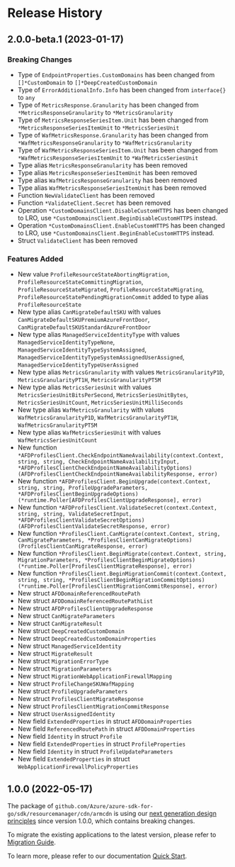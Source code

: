 # Release History

## 2.0.0-beta.1 (2023-01-17)
### Breaking Changes

- Type of `EndpointProperties.CustomDomains` has been changed from `[]*CustomDomain` to `[]*DeepCreatedCustomDomain`
- Type of `ErrorAdditionalInfo.Info` has been changed from `interface{}` to `any`
- Type of `MetricsResponse.Granularity` has been changed from `*MetricsResponseGranularity` to `*MetricsGranularity`
- Type of `MetricsResponseSeriesItem.Unit` has been changed from `*MetricsResponseSeriesItemUnit` to `*MetricsSeriesUnit`
- Type of `WafMetricsResponse.Granularity` has been changed from `*WafMetricsResponseGranularity` to `*WafMetricsGranularity`
- Type of `WafMetricsResponseSeriesItem.Unit` has been changed from `*WafMetricsResponseSeriesItemUnit` to `*WafMetricsSeriesUnit`
- Type alias `MetricsResponseGranularity` has been removed
- Type alias `MetricsResponseSeriesItemUnit` has been removed
- Type alias `WafMetricsResponseGranularity` has been removed
- Type alias `WafMetricsResponseSeriesItemUnit` has been removed
- Function `NewValidateClient` has been removed
- Function `*ValidateClient.Secret` has been removed
- Operation `*CustomDomainsClient.DisableCustomHTTPS` has been changed to LRO, use `*CustomDomainsClient.BeginDisableCustomHTTPS` instead.
- Operation `*CustomDomainsClient.EnableCustomHTTPS` has been changed to LRO, use `*CustomDomainsClient.BeginEnableCustomHTTPS` instead.
- Struct `ValidateClient` has been removed

### Features Added

- New value `ProfileResourceStateAbortingMigration`, `ProfileResourceStateCommittingMigration`, `ProfileResourceStateMigrated`, `ProfileResourceStateMigrating`, `ProfileResourceStatePendingMigrationCommit` added to type alias `ProfileResourceState`
- New type alias `CanMigrateDefaultSKU` with values `CanMigrateDefaultSKUPremiumAzureFrontDoor`, `CanMigrateDefaultSKUStandardAzureFrontDoor`
- New type alias `ManagedServiceIdentityType` with values `ManagedServiceIdentityTypeNone`, `ManagedServiceIdentityTypeSystemAssigned`, `ManagedServiceIdentityTypeSystemAssignedUserAssigned`, `ManagedServiceIdentityTypeUserAssigned`
- New type alias `MetricsGranularity` with values `MetricsGranularityP1D`, `MetricsGranularityPT1H`, `MetricsGranularityPT5M`
- New type alias `MetricsSeriesUnit` with values `MetricsSeriesUnitBitsPerSecond`, `MetricsSeriesUnitBytes`, `MetricsSeriesUnitCount`, `MetricsSeriesUnitMilliSeconds`
- New type alias `WafMetricsGranularity` with values `WafMetricsGranularityP1D`, `WafMetricsGranularityPT1H`, `WafMetricsGranularityPT5M`
- New type alias `WafMetricsSeriesUnit` with values `WafMetricsSeriesUnitCount`
- New function `*AFDProfilesClient.CheckEndpointNameAvailability(context.Context, string, string, CheckEndpointNameAvailabilityInput, *AFDProfilesClientCheckEndpointNameAvailabilityOptions) (AFDProfilesClientCheckEndpointNameAvailabilityResponse, error)`
- New function `*AFDProfilesClient.BeginUpgrade(context.Context, string, string, ProfileUpgradeParameters, *AFDProfilesClientBeginUpgradeOptions) (*runtime.Poller[AFDProfilesClientUpgradeResponse], error)`
- New function `*AFDProfilesClient.ValidateSecret(context.Context, string, string, ValidateSecretInput, *AFDProfilesClientValidateSecretOptions) (AFDProfilesClientValidateSecretResponse, error)`
- New function `*ProfilesClient.CanMigrate(context.Context, string, CanMigrateParameters, *ProfilesClientCanMigrateOptions) (ProfilesClientCanMigrateResponse, error)`
- New function `*ProfilesClient.BeginMigrate(context.Context, string, MigrationParameters, *ProfilesClientBeginMigrateOptions) (*runtime.Poller[ProfilesClientMigrateResponse], error)`
- New function `*ProfilesClient.BeginMigrationCommit(context.Context, string, string, *ProfilesClientBeginMigrationCommitOptions) (*runtime.Poller[ProfilesClientMigrationCommitResponse], error)`
- New struct `AFDDomainReferencedRoutePath`
- New struct `AFDDomainReferencedRoutePathList`
- New struct `AFDProfilesClientUpgradeResponse`
- New struct `CanMigrateParameters`
- New struct `CanMigrateResult`
- New struct `DeepCreatedCustomDomain`
- New struct `DeepCreatedCustomDomainProperties`
- New struct `ManagedServiceIdentity`
- New struct `MigrateResult`
- New struct `MigrationErrorType`
- New struct `MigrationParameters`
- New struct `MigrationWebApplicationFirewallMapping`
- New struct `ProfileChangeSKUWafMapping`
- New struct `ProfileUpgradeParameters`
- New struct `ProfilesClientMigrateResponse`
- New struct `ProfilesClientMigrationCommitResponse`
- New struct `UserAssignedIdentity`
- New field `ExtendedProperties` in struct `AFDDomainProperties`
- New field `ReferencedRoutePath` in struct `AFDDomainProperties`
- New field `Identity` in struct `Profile`
- New field `ExtendedProperties` in struct `ProfileProperties`
- New field `Identity` in struct `ProfileUpdateParameters`
- New field `ExtendedProperties` in struct `WebApplicationFirewallPolicyProperties`


## 1.0.0 (2022-05-17)

The package of `github.com/Azure/azure-sdk-for-go/sdk/resourcemanager/cdn/armcdn` is using our [next generation design principles](https://azure.github.io/azure-sdk/general_introduction.html) since version 1.0.0, which contains breaking changes.

To migrate the existing applications to the latest version, please refer to [Migration Guide](https://aka.ms/azsdk/go/mgmt/migration).

To learn more, please refer to our documentation [Quick Start](https://aka.ms/azsdk/go/mgmt).